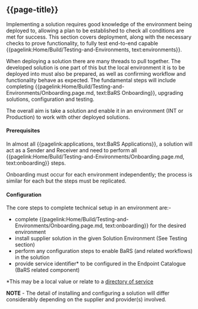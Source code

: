 ## {{page-title}}

Implementing a solution requires good knowledge of the environment being deployed to, allowing a plan to be established to check all conditions are met for success. This section covers deployment, along with the necessary checks to prove functionality, to fully test end-to-end capable {{pagelink:Home/Build/Testing-and-Environments, text:environments}}. 

When deploying a solution there are many threads to pull together. The developed solution is one part of this but the local environment it is to be deployed into must also be prepared, as well as  confirming workflow and functionality behave as expected. The fundamental steps will include completing {{pagelink:Home/Build/Testing-and-Environments/Onboarding.page.md, text:BaRS Onboarding}}, upgrading solutions, configuration and testing.

The overall aim is take a solution and enable it in an environment (INT or Production) to work with other deployed solutions. 

#### Prerequisites
In almost all {{pagelink:applications, text:BaRS Applications}}, a solution will act as a Sender and Receiver and need to perform all {{pagelink:Home/Build/Testing-and-Environments/Onboarding.page.md, text:onboarding}} steps. 

Onboarding must occur for each environment independently; the process is similar for each but the steps must be replicated. 

#### Configuration
The core steps to complete technical setup in an environment are:-
* complete {{pagelink:Home/Build/Testing-and-Environments/Onboarding.page.md, text:onboarding}} for the desired environment
* install supplier solution in the given Solution Environment (See Testing section)
* perform any configuration steps to enable BaRS (and related workflows) in the solution 
* provide service identifier* to be configured in the Endpoint Catalogue (BaRS related component)

*This may be a local value or relate to a [directory of service](https://digital.nhs.uk/services/directory-of-services-dos)

**NOTE** - The detail of installing and configuring a solution will differ considerably depending on the supplier and provider(s) involved.